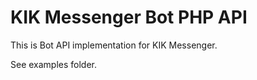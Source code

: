 KIK Messenger Bot PHP API
=========================

This is Bot API implementation for KIK Messenger. 

See examples folder.
